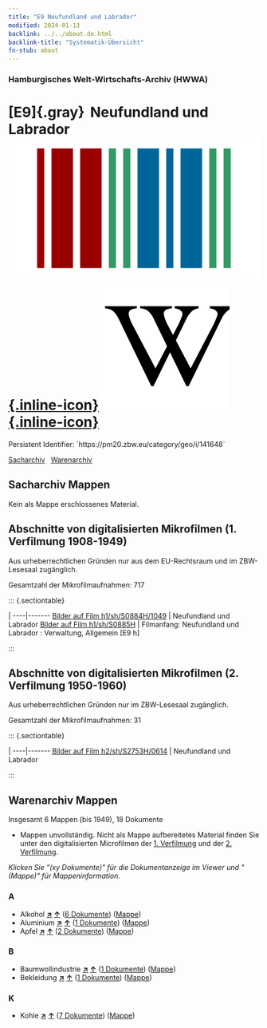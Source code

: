 ```yaml
---
title: "E9 Neufundland und Labrador"
modified: 2024-01-13
backlink: ../../about.de.html
backlink-title: "Systematik-Übersicht"
fn-stub: about
---
```


### Hamburgisches Welt-Wirtschafts-Archiv (HWWA)

# [E9]{.gray}&#8201; Neufundland und Labrador &#160; [![Wikidata](/images/Wikidata-logo.svg "Wikidata"){.inline-icon}](http://www.wikidata.org/entity/Q2003) [![Wikipedia](/images/Wikipedia-W.svg "Wikipedia"){.inline-icon}](https://de.wikipedia.org/wiki/Neufundland_und_Labrador)

<div class="hint">Persistent Identifier: `https://pm20.zbw.eu/category/geo/i/141648`</div>




[Sacharchiv](#sacharchiv-mappen) &#160; [Warenarchiv](#warenarchiv-mappen)





## Sacharchiv Mappen








Kein als Mappe erschlossenes Material.



<a id="filmsections" />

## Abschnitte von digitalisierten Mikrofilmen (1. Verfilmung 1908-1949)

<p>Aus urheberrechtlichen Gründen nur aus dem EU-Rechtsraum und im ZBW-Lesesaal zugänglich.</p>


<p>Gesamtzahl der Mikrofilmaufnahmen: 717</p>





::: {.sectiontable}

 | 
----|-------
<a class="btn" href="https://pm20.zbw.eu/film/h1/sh/S0884H/1049" rel="nofollow">Bilder auf Film h1/sh/S0884H/1049</a> | Neufundland und Labrador
<a class="btn" href="https://pm20.zbw.eu/film/h1/sh/S0885H" rel="nofollow">Bilder auf Film h1/sh/S0885H</a> | Filmanfang: Neufundland und Labrador : Verwaltung, Allgemein [E9 h]


:::




## Abschnitte von digitalisierten Mikrofilmen (2. Verfilmung 1950-1960)

<p>Aus urheberrechtlichen Gründen nur im ZBW-Lesesaal zugänglich.</p>


<p>Gesamtzahl der Mikrofilmaufnahmen: 31</p>





::: {.sectiontable}

 | 
----|-------
<a class="btn" href="https://pm20.zbw.eu/film/h2/sh/S2753H/0614" rel="nofollow">Bilder auf Film h2/sh/S2753H/0614</a> | Neufundland und Labrador


:::














## Warenarchiv Mappen










Insgesamt 6 Mappen (bis 1949), 18 Dokumente
- Mappen unvollständig.  Nicht als Mappe aufbereitetes Material finden Sie
unter den digitalisierten Microfilmen der [1. Verfilmung](/film/h1_wa.de.html)
und der [2. Verfilmung](/film/h2_wa.de.html).

_Klicken Sie "(xy Dokumente)" für die Dokumentanzeige im Viewer und "(Mappe)" für Mappeninformation._




### A

- Alkohol [**&nearr;**](../../../ware/i/141966/about.de.html "Alkohol (XXX in der ganzen Welt)") [**&uarr;**](../../../ware/about.de.html#PID20.02-Sp "Warensystematik") (<a href="https://pm20.zbw.eu/iiifview/folder/wa/141966,141648" title="über: Alkohol : Neufundland und Labrador" target="_blank">6 Dokumente</a>) ([Mappe](../../../../folder/wa/1419xx/141966/1416xx/141648/about.de.html))
- Aluminium [**&nearr;**](../../../ware/i/141969/about.de.html "Aluminium (XXX in der ganzen Welt)") [**&uarr;**](../../../ware/about.de.html#PID07.01-Lm01 "Warensystematik") (<a href="https://pm20.zbw.eu/iiifview/folder/wa/141969,141648" title="über: Aluminium : Neufundland und Labrador" target="_blank">1 Dokumente</a>) ([Mappe](../../../../folder/wa/1419xx/141969/1416xx/141648/about.de.html))
- Apfel [**&nearr;**](../../../ware/i/141980/about.de.html "Apfel (XXX in der ganzen Welt)") [**&uarr;**](../../../ware/about.de.html#PLW04-Ob01 "Warensystematik") (<a href="https://pm20.zbw.eu/iiifview/folder/wa/141980,141648" title="über: Apfel : Neufundland und Labrador" target="_blank">2 Dokumente</a>) ([Mappe](../../../../folder/wa/1419xx/141980/1416xx/141648/about.de.html))

### B

- Baumwollindustrie [**&nearr;**](../../../ware/i/142091/about.de.html "Baumwollindustrie (XXX in der ganzen Welt)") [**&uarr;**](../../../ware/about.de.html#PID19-Bw01 "Warensystematik") (<a href="https://pm20.zbw.eu/iiifview/folder/wa/142091,141648" title="über: Baumwollindustrie : Neufundland und Labrador" target="_blank">1 Dokumente</a>) ([Mappe](../../../../folder/wa/1420xx/142091/1416xx/141648/about.de.html))
- Bekleidung [**&nearr;**](../../../ware/i/142106/about.de.html "Bekleidung (XXX in der ganzen Welt)") [**&uarr;**](../../../ware/about.de.html#PID19-Bk "Warensystematik") (<a href="https://pm20.zbw.eu/iiifview/folder/wa/142106,141648" title="über: Bekleidung : Neufundland und Labrador" target="_blank">1 Dokumente</a>) ([Mappe](../../../../folder/wa/1421xx/142106/1416xx/141648/about.de.html))

### K

- Kohle [**&nearr;**](../../../ware/i/143120/about.de.html "Kohle (XXX in der ganzen Welt)") [**&uarr;**](../../../ware/about.de.html#PRB02.01 "Warensystematik") (<a href="https://pm20.zbw.eu/iiifview/folder/wa/143120,141648" title="über: Kohle : Neufundland und Labrador" target="_blank">7 Dokumente</a>) ([Mappe](../../../../folder/wa/1431xx/143120/1416xx/141648/about.de.html))




